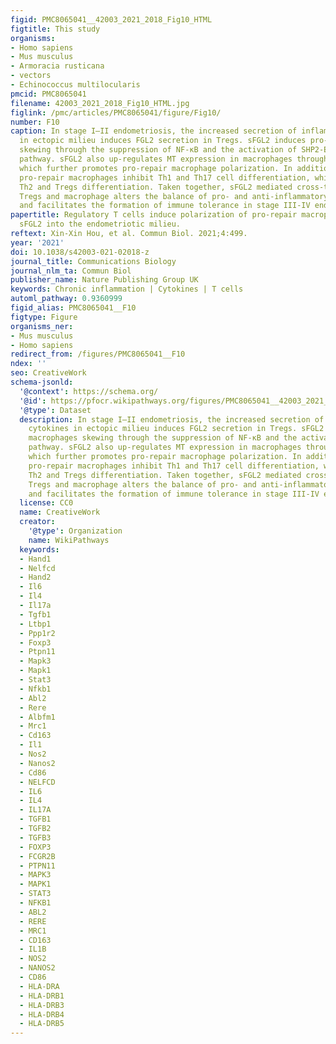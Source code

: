 ```yaml
---
figid: PMC8065041__42003_2021_2018_Fig10_HTML
figtitle: This study
organisms:
- Homo sapiens
- Mus musculus
- Armoracia rusticana
- vectors
- Echinococcus multilocularis
pmcid: PMC8065041
filename: 42003_2021_2018_Fig10_HTML.jpg
figlink: /pmc/articles/PMC8065041/figure/Fig10/
number: F10
caption: In stage I–II endometriosis, the increased secretion of inflammatory cytokines
  in ectopic milieu induces FGL2 secretion in Tregs. sFGL2 induces pro-repair macrophages
  skewing through the suppression of NF-κB and the activation of SHP2-ERK1/2-STAT3
  pathway. sFGL2 also up-regulates MT expression in macrophages through STAT3 activation
  which further promotes pro-repair macrophage polarization. In addition, sFGL2-induced
  pro-repair macrophages inhibit Th1 and Th17 cell differentiation, while promote
  Th2 and Tregs differentiation. Taken together, sFGL2 mediated cross-talk between
  Tregs and macrophage alters the balance of pro- and anti-inflammatory microenvironments
  and facilitates the formation of immune tolerance in stage III-IV endometriosis.
papertitle: Regulatory T cells induce polarization of pro-repair macrophages by secreting
  sFGL2 into the endometriotic milieu.
reftext: Xin-Xin Hou, et al. Commun Biol. 2021;4:499.
year: '2021'
doi: 10.1038/s42003-021-02018-z
journal_title: Communications Biology
journal_nlm_ta: Commun Biol
publisher_name: Nature Publishing Group UK
keywords: Chronic inflammation | Cytokines | T cells
automl_pathway: 0.9360999
figid_alias: PMC8065041__F10
figtype: Figure
organisms_ner:
- Mus musculus
- Homo sapiens
redirect_from: /figures/PMC8065041__F10
ndex: ''
seo: CreativeWork
schema-jsonld:
  '@context': https://schema.org/
  '@id': https://pfocr.wikipathways.org/figures/PMC8065041__42003_2021_2018_Fig10_HTML.html
  '@type': Dataset
  description: In stage I–II endometriosis, the increased secretion of inflammatory
    cytokines in ectopic milieu induces FGL2 secretion in Tregs. sFGL2 induces pro-repair
    macrophages skewing through the suppression of NF-κB and the activation of SHP2-ERK1/2-STAT3
    pathway. sFGL2 also up-regulates MT expression in macrophages through STAT3 activation
    which further promotes pro-repair macrophage polarization. In addition, sFGL2-induced
    pro-repair macrophages inhibit Th1 and Th17 cell differentiation, while promote
    Th2 and Tregs differentiation. Taken together, sFGL2 mediated cross-talk between
    Tregs and macrophage alters the balance of pro- and anti-inflammatory microenvironments
    and facilitates the formation of immune tolerance in stage III-IV endometriosis.
  license: CC0
  name: CreativeWork
  creator:
    '@type': Organization
    name: WikiPathways
  keywords:
  - Hand1
  - Nelfcd
  - Hand2
  - Il6
  - Il4
  - Il17a
  - Tgfb1
  - Ltbp1
  - Ppp1r2
  - Foxp3
  - Ptpn11
  - Mapk3
  - Mapk1
  - Stat3
  - Nfkb1
  - Abl2
  - Rere
  - Albfm1
  - Mrc1
  - Cd163
  - Il1
  - Nos2
  - Nanos2
  - Cd86
  - NELFCD
  - IL6
  - IL4
  - IL17A
  - TGFB1
  - TGFB2
  - TGFB3
  - FOXP3
  - FCGR2B
  - PTPN11
  - MAPK3
  - MAPK1
  - STAT3
  - NFKB1
  - ABL2
  - RERE
  - MRC1
  - CD163
  - IL1B
  - NOS2
  - NANOS2
  - CD86
  - HLA-DRA
  - HLA-DRB1
  - HLA-DRB3
  - HLA-DRB4
  - HLA-DRB5
---
```

